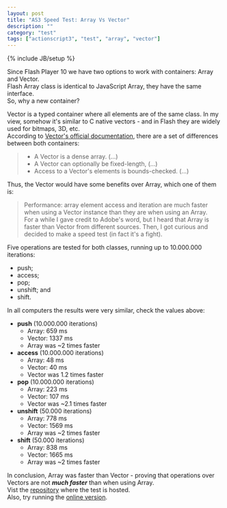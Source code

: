 ```yaml
---
layout: post
title: "AS3 Speed Test: Array Vs Vector"
description: ""
category: "test" 
tags: ["actionscript3", "test", "array", "vector"]
---
```

{% include JB/setup %}

Since Flash Player 10 we have two options to work with containers: Array and Vector.<br>
Flash Array class is identical to JavaScript Array, they have the same interface.<br>
So, why a new container?<br>

Vector is a typed container where all elements are of the same class. In my view, somehow it's similar to C native vectors - and in Flash they are widely used for bitmaps, 3D, etc.<br>
According to [Vector's official documentation](http://help.adobe.com/en_US/FlashPlatform/reference/actionscript/3/Vector.html), there are a set of differences between both containers:<br>
> * A Vector is a dense array. (...)<br>
> * A Vector can optionally be fixed-length, (...)<br>
> * Access to a Vector's elements is bounds-checked. (...)<br>

Thus, the Vector would have some benefits over Array, which one of them is:<br>
> Performance: array element access and iteration are much faster when using a Vector instance than they are when using an Array.<br>
For a while I gave credit to Adobe's word, but I heard that Array is faster than Vector from different sources. Then, I got curious and decided to make a speed test (in fact it's a fight).<br>

Five operations are tested for both classes, running up to 10.000.000 iterations:
* push;
* access;
* pop;
* unshift; and
* shift.

In all computers the results were very similar, check the values above:<br>
* __push__ (10.000.000 iterations)<br>
  * Array: 659 ms<br>
  * Vector: 1337 ms<br>
  * Array was ~2 times faster<br>
* __access__ (10.000.000 iterations)<br>
  * Array: 48 ms<br>
  * Vector: 40 ms<br>
  * Vector was 1.2 times faster<br>
* __pop__ (10.000.000 iterations)<br>
  * Array: 223 ms<br>
  * Vector: 107 ms<br>
  * Vector was ~2.1 times faster<br>
* __unshift__ (50.000 iterations)<br>
  * Array: 778 ms<br>
  * Vector: 1569 ms<br>
  * Array was ~2 times faster<br>
* __shift__ (50.000 iterations)<br>
  * Array: 838 ms<br>
  * Vector: 1665 ms<br>
  * Array was ~2 times faster<br>

In conclusion, Array was faster than Vector - proving that operations over Vectors are not ***much faster*** than when using Array.<br>
Vist the [repository](https://github.com/loteixeira/VectorVsArray) where the test is hosted.<br>
Also, try running the [online version](http://disturbedcoder.com/files/VectorVsArray.swf).

